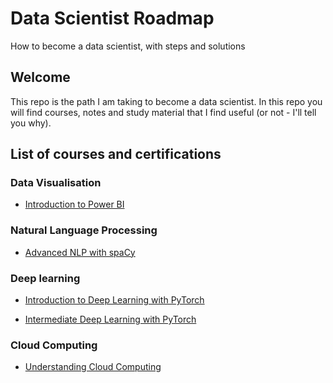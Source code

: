 # Data Scientist Roadmap

How to become a data scientist, with steps and solutions

## Welcome

This repo is the path I am taking to become a data scientist.
In this repo you will find courses, notes and study material that I find useful (or not - I'll tell you why).

## List of courses and certifications

### Data Visualisation

- [Introduction to Power BI](https://app.datacamp.com/learn/courses/introduction-to-power-bi)

### Natural Language Processing

- [Advanced NLP with spaCy](https://app.datacamp.com/learn/courses/advanced-nlp-with-spacy)

### Deep learning

- [Introduction to Deep Learning with PyTorch](https://app.datacamp.com/learn/courses/introduction-to-deep-learning-with-pytorch)

- [Intermediate Deep Learning with PyTorch](https://app.datacamp.com/learn/courses/intermediate-deep-learning-with-pytorch)

### Cloud Computing

- [Understanding Cloud Computing](https://app.datacamp.com/learn/courses/understanding-cloud-computing)
